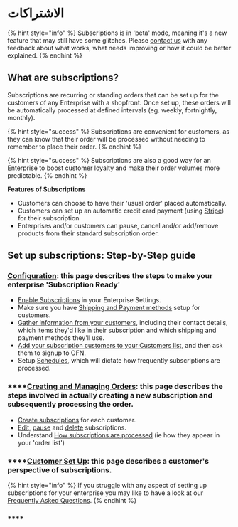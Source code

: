 # الاشتراكات

{% hint style="info" %}
Subscriptions is in 'beta' mode, meaning it's a new feature that may still have some glitches. Please [contact us](https://www.openfoodnetwork.org/find-your-local-open-food-network/) with any feedback about what works, what needs improving or how it could be better explained.
{% endhint %}

## What are subscriptions? <a id="what-are-subscriptions"></a>

Subscriptions are recurring or standing orders that can be set up for the customers of any Enterprise with a shopfront. Once set up, these orders will be automatically processed at defined intervals \(eg. weekly, fortnightly, monthly\).

{% hint style="success" %}
Subscriptions are convenient for customers, as they can know that their order will be processed without needing to remember to place their order.
{% endhint %}

{% hint style="success" %}
Subscriptions are also a good way for an Enterprise to boost customer loyalty and make their order volumes more predictable.
{% endhint %}

**Features of Subscriptions**

* Customers can choose to have their 'usual order' placed automatically.
* Customers can set up an automatic credit card payment \(using [Stripe](../shopfront/payment-methods.md#integrated-payment-providers)\) for their subscription
* Enterprises and/or customers can pause, cancel and/or add/remove products from their standard subscription order.

## Set up subscriptions: Step-by-Step guide

### [Configuration](subscriptions-configuration.md): this page describes the steps to make your enterprise 'Subscription Ready'

* [Enable Subscriptions](subscriptions-configuration.md#activate-subscriptions) in your Enterprise Settings.
* Make sure you have [Shipping and Payment methods](subscriptions-configuration.md#shipping-and-payment-methods-for-subscriptions) setup for customers.
* [Gather information from your customers](subscriptions-configuration.md#gather-information-from-your-customers), including their contact details, which items they'd like in their subscription and which shipping and payment methods they'll use.
* [Add your subscription customers to your Customers list](subscriptions-configuration.md#add-your-subscribers-to-your-customer-list), and then ask them to signup to OFN.
* Setup [Schedules](subscriptions-configuration.md#schedules), which will dictate how frequently subscriptions are processed.

### \*\*\*\*[**Creating and Managing Orders**](subscriptions-creating-and-managing-orders.md)**: this page describes the steps involved in actually creating a new subscription and subsequently processing the order.**

* [Create subscriptions](subscriptions-creating-and-managing-orders.md#create-subscriptions) for each customer.
* [Edit](subscriptions-creating-and-managing-orders.md#edit-a-customers-subscription), [pause](subscriptions-creating-and-managing-orders.md#pause-a-subscription) and [delete](subscriptions-creating-and-managing-orders.md#delete-a-subscription) subscriptions.
* Understand [How subscriptions are processed](subscriptions-creating-and-managing-orders.md#how-are-subscriptions-processed) \(ie how they appear in your 'order list'\)

### \*\*\*\*[**Customer Set Up**](subscriptions-the-customers-perspective.md)**: this page describes a customer's perspective of subscriptions.**

{% hint style="info" %}
If you struggle with any aspect of setting up subscriptions for your enterprise you may like to have a look at our [Frequently Asked Questions](subscriptions-faqs.md).
{% endhint %}

### \*\*\*\*

